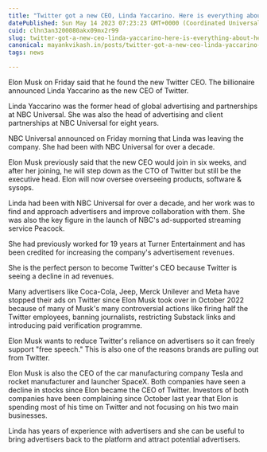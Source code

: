 ```yaml
---
title: "Twitter got a new CEO, Linda Yaccarino. Here is everything about her and why she is perfect for the role."
datePublished: Sun May 14 2023 07:23:23 GMT+0000 (Coordinated Universal Time)
cuid: clhn3an3200080akx09mx2r99
slug: twitter-got-a-new-ceo-linda-yaccarino-here-is-everything-about-her-and-why-she-is-perfect-for-the-role
canonical: mayankvikash.in/posts/twitter-got-a-new-ceo-linda-yaccarino-who-is-she/
tags: news

---
```


Elon Musk on Friday said that he found the new Twitter CEO. The billionaire announced Linda Yaccarino as the new CEO of Twitter.

Linda Yaccarino was the former head of global advertising and partnerships at NBC Universal. She was also the head of advertising and client partnerships at NBC Universal for eight years.

NBC Universal announced on Friday morning that Linda was leaving the company. She had been with NBC Universal for over a decade.

Elon Musk previously said that the new CEO would join in six weeks, and after her joining, he will step down as the CTO of Twitter but still be the executive head. Elon will now oversee overseeing products, software & sysops.

Linda had been with NBC Universal for over a decade, and her work was to find and approach advertisers and improve collaboration with them. She was also the key figure in the launch of NBC's ad-supported streaming service Peacock.

She had previously worked for 19 years at Turner Entertainment and has been credited for increasing the company's advertisement revenues. 

She is the perfect person to become Twitter's CEO because Twitter is seeing a decline in ad revenues.

Many advertisers like Coca-Cola, Jeep, Merck Unilever and Meta have stopped their ads on Twitter since Elon Musk took over in October 2022 because of many of Musk's many controversial actions like firing half the Twitter employees, banning journalists, restricting Substack links and introducing paid verification programme.

Elon Musk wants to reduce Twitter's reliance on advertisers so it can freely support "free speech." This is also one of the reasons brands are pulling out from Twitter.

Elon Musk is also the CEO of the car manufacturing company Tesla and rocket manufacturer and launcher SpaceX. Both companies have seen a decline in stocks since Elon became the CEO of Twitter. Investors of both companies have been complaining since October last year that Elon is spending most of his time on Twitter and not focusing on his two main businesses.

Linda has years of experience with advertisers and she can be useful to bring advertisers back to the platform and attract potential advertisers.